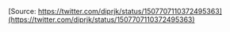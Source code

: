 [Source: https://twitter.com/diprjk/status/1507707110372495363](https://twitter.com/diprjk/status/1507707110372495363)
